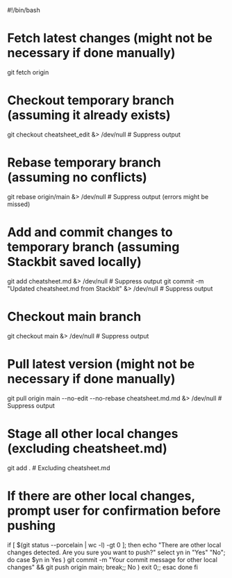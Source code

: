 #!/bin/bash
#

# Fetch latest changes (might not be necessary if done manually)
git fetch origin

# Checkout temporary branch (assuming it already exists)
git checkout cheatsheet_edit &> /dev/null  # Suppress output

# Rebase temporary branch (assuming no conflicts)
git rebase origin/main &> /dev/null  # Suppress output (errors might be missed)

# Add and commit changes to temporary branch (assuming Stackbit saved locally)
git add cheatsheet.md &> /dev/null  # Suppress output
git commit -m "Updated cheatsheet.md from Stackbit" &> /dev/null  # Suppress output

# Checkout main branch
git checkout main &> /dev/null  # Suppress output

# Pull latest version (might not be necessary if done manually)
git pull origin main --no-edit --no-rebase cheatsheet.md.md &> /dev/null  # Suppress output

# Stage all other local changes (excluding cheatsheet.md)
git add .  # Excluding cheatsheet.md

# If there are other local changes, prompt user for confirmation before pushing
if [ $(git status --porcelain | wc -l) -gt 0 ]; then
  echo "There are other local changes detected. Are you sure you want to push?"
  select yn in "Yes" "No"; do
    case $yn in
      Yes ) git commit -m "Your commit message for other local changes" && git push origin main; break;;
      No ) exit 0;;
    esac
  done
fi

